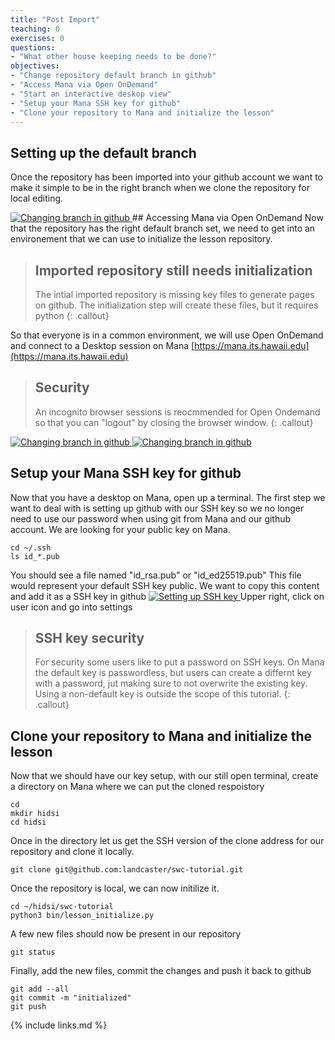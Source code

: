 ```yaml
---
title: "Post Import"
teaching: 0
exercises: 0
questions:
- "What other house keeping needs to be done?"
objectives:
- "Change repository default branch in github"
- "Access Mana via Open OnDemand"
- "Start an interactive deskop view"
- "Setup your Mana SSH key for github"
- "Clone your repository to Mana and initialize the lesson"
---
```

## Setting up the default branch
Once the repository has been imported into your github account
we want to make it simple to be in the right branch when we
clone the repository for local editing.

<a href="{{ page.root }}/fig/04.png">
  <img src="{{ page.root }}/fig/04.png" alt="Changing branch in github" />
</a>
## Accessing Mana via Open OnDemand
Now that the repository has the right default branch set, we need to 
get into an environement that we can use to initialize the lesson repository.

> ## Imported repository still needs initialization
> The intial imported repository is missing key files to generate pages on github.
> The initialization step will create these files, but it requires python
{: .callout}

So that everyone is in a common environment, we will use Open OnDemand and connect
to a Desktop session on Mana [https://mana.its.hawaii.edu](https://mana.its.hawaii.edu)
> ## Security
> An incognito browser sessions is reocmmended for Open Ondemand so that you can "logout" by closing the browser window.
{: .callout}


<a href="{{ page.root }}/fig/01.png">
  <img src="{{ page.root }}/fig/01.png" alt="Changing branch in github" />
</a>
<a href="{{ page.root }}/fig/02.png">
  <img src="{{ page.root }}/fig/02.png" alt="Changing branch in github" />
</a>

## Setup your Mana SSH key for github

Now that you have a desktop on Mana, open up a terminal.  The first step we want to 
deal with is setting up github with our SSH key so we no longer need to use our password
when using git from Mana and our github account.  We are looking for your public key on Mana.
~~~
cd ~/.ssh
ls id_*.pub
~~~
You should see a file named "id_rsa.pub" or "id_ed25519.pub"  This file would represent
your default SSH key public.  We want to copy this content and add it as a SSH key in github
<a href="{{ page.root }}/fig/07.png">
  <img src="{{ page.root }}/fig/07.png" alt="Setting up SSH key" />
</a>
Upper right, click on user icon and go into settings


> ## SSH key security
> For security some users like to put a password on SSH keys.
> On Mana the default key is passwordless, but users can create a differnt 
> key with a password, jut making sure to not overwrite the existing key.
> Using a non-default key is outside the scope of this tutorial.
{: .callout}

## Clone your repository to Mana and initialize the lesson

Now that we should have our key setup, with our still open terminal, create a directory on Mana where we can put the cloned respoistory
~~~
cd 
mkdir hidsi
cd hidsi
~~~

Once in the directory let us get the SSH version of the clone address for our repository
and clone it locally.
~~~
git clone git@github.com:landcaster/swc-tutorial.git
~~~

Once the repository is local, we can now initilize it.
~~~
cd ~/hidsi/swc-tutorial
python3 bin/lesson_initialize.py
~~~

A few new files should now be present in our repository
~~~
git status
~~~

Finally, add the new files, commit the changes and push it back to github
~~~
git add --all
git commit -m "initialized"
git push
~~~


{% include links.md %}

